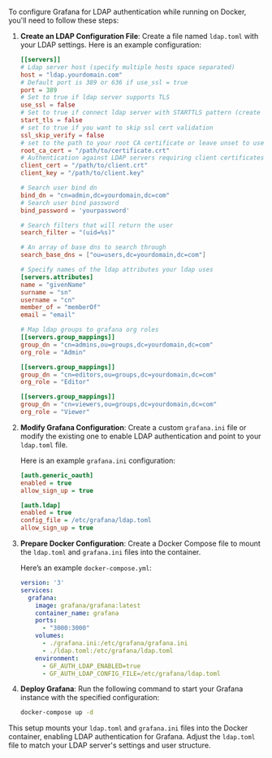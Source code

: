 To configure Grafana for LDAP authentication while running on Docker, you'll need to follow these steps:

1. **Create an LDAP Configuration File**:
   Create a file named `ldap.toml` with your LDAP settings. Here is an example configuration:

   ```toml
   [[servers]]
   # Ldap server host (specify multiple hosts space separated)
   host = "ldap.yourdomain.com"
   # Default port is 389 or 636 if use_ssl = true
   port = 389
   # Set to true if ldap server supports TLS
   use_ssl = false
   # Set to true if connect ldap server with STARTTLS pattern (create connection in insecure, then upgrade to secure connection with TLS)
   start_tls = false
   # set to true if you want to skip ssl cert validation
   ssl_skip_verify = false
   # set to the path to your root CA certificate or leave unset to use system defaults
   root_ca_cert = "/path/to/certificate.crt"
   # Authentication against LDAP servers requiring client certificates
   client_cert = "/path/to/client.crt"
   client_key = "/path/to/client.key"

   # Search user bind dn
   bind_dn = "cn=admin,dc=yourdomain,dc=com"
   # Search user bind password
   bind_password = 'yourpassword'

   # Search filters that will return the user
   search_filter = "(uid=%s)"

   # An array of base dns to search through
   search_base_dns = ["ou=users,dc=yourdomain,dc=com"]

   # Specify names of the ldap attributes your ldap uses
   [servers.attributes]
   name = "givenName"
   surname = "sn"
   username = "cn"
   member_of = "memberOf"
   email = "email"

   # Map ldap groups to grafana org roles
   [[servers.group_mappings]]
   group_dn = "cn=admins,ou=groups,dc=yourdomain,dc=com"
   org_role = "Admin"

   [[servers.group_mappings]]
   group_dn = "cn=editors,ou=groups,dc=yourdomain,dc=com"
   org_role = "Editor"

   [[servers.group_mappings]]
   group_dn = "cn=viewers,ou=groups,dc=yourdomain,dc=com"
   org_role = "Viewer"
   ```

2. **Modify Grafana Configuration**:
   Create a custom `grafana.ini` file or modify the existing one to enable LDAP authentication and point to your `ldap.toml` file.

   Here is an example `grafana.ini` configuration:

   ```ini
   [auth.generic_oauth]
   enabled = true
   allow_sign_up = true

   [auth.ldap]
   enabled = true
   config_file = /etc/grafana/ldap.toml
   allow_sign_up = true
   ```

3. **Prepare Docker Configuration**:
   Create a Docker Compose file to mount the `ldap.toml` and `grafana.ini` files into the container.

   Here’s an example `docker-compose.yml`:

   ```yaml
   version: '3'
   services:
     grafana:
       image: grafana/grafana:latest
       container_name: grafana
       ports:
         - "3000:3000"
       volumes:
         - ./grafana.ini:/etc/grafana/grafana.ini
         - ./ldap.toml:/etc/grafana/ldap.toml
       environment:
         - GF_AUTH_LDAP_ENABLED=true
         - GF_AUTH_LDAP_CONFIG_FILE=/etc/grafana/ldap.toml
   ```

4. **Deploy Grafana**:
   Run the following command to start your Grafana instance with the specified configuration:

   ```sh
   docker-compose up -d
   ```

This setup mounts your `ldap.toml` and `grafana.ini` files into the Docker container, enabling LDAP authentication for Grafana. Adjust the `ldap.toml` file to match your LDAP server's settings and user structure.